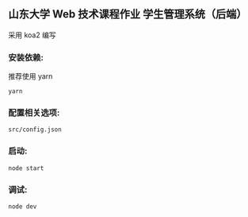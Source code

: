 ## 山东大学 Web 技术课程作业 学生管理系统（后端）

采用 koa2 编写

### 安装依赖:

推荐使用 yarn

```shell
yarn
```

### 配置相关选项:

`src/config.json`

### 启动:

```shell
node start
```

### 调试:

```shell
node dev
```
